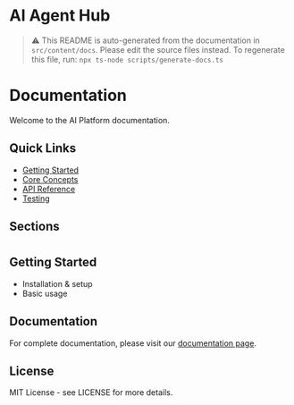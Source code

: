 # AI Agent Hub

> ⚠️ This README is auto-generated from the documentation in `src/content/docs`. Please edit the source files instead.
> To regenerate this file, run: `npx ts-node scripts/generate-docs.ts`

# Documentation

Welcome to the AI Platform documentation.

## Quick Links
- [Getting Started](/docs/getting-started)
- [Core Concepts](/docs/core-concepts)
- [API Reference](/docs/api-reference)
- [Testing](/docs/core-concepts/testing)

## Sections

#

## Getting Started

- Installation & setup
- Basic usage

## Documentation

For complete documentation, please visit our [documentation page](/docs).

## License

MIT License - see LICENSE for more details.
